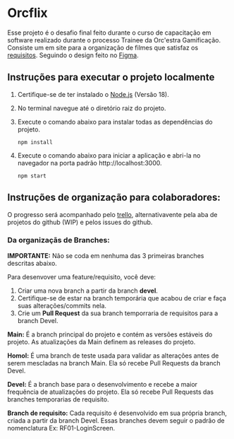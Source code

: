 # Orcflix
Esse projeto é o desafio final feito durante o curso de capacitação em software realizado durante o processo Trainee da Orc'estra Gamificação.
Consiste um em site para a organização de filmes que satisfaz os [requisitos](https://hackmd.io/@lulugameplays/req-projetofinal#Requisitos-não-funcionais-restrições).
Seguindo o design feito no [Figma](https://www.figma.com/file/9TH3UDO7dyWSfrbaf5XeBb/Orcflix?node-id=24%3A209&t=3zpJTQr00IRxCm2H-1).

## Instruções para executar o projeto localmente
1. Certifique-se de ter instalado o [Node.js](https://nodejs.org/) (Versão 18).

2. No terminal navegue até o diretório raiz do projeto.

3. Execute o comando abaixo para instalar todas as dependências do projeto.
    ```
    npm install
    ```

4. Execute o comando abaixo para iniciar a aplicação e abri-la no navegador na porta padrão http://localhost:3000.
    ```
    npm start
    ```

## Instruções de organização para colaboradores:
O progresso será acompanhado pelo [trello](https://trello.com/invite/b/21ZSIqN9/ATTI968256b917649ed7d6d2eb7dae45eb01B9007E95/kanban-cinefilos), alternativavente pela aba de projetos do github (WIP) e pelos issues do github.

### Da organizaçãs de Branches:

**IMPORTANTE:** Não se coda em nenhuma das 3 primeiras branches descritas abaixo. 

Para desenvover uma feature/requisito, você deve:
1. Criar uma nova branch a partir da branch **devel**.
2. Certifique-se de estar na branch temporária que acabou de criar e faça suas alterações/commits nela.
3. Crie um  **Pull Request** da sua branch temporraria de requisitos para a branch Devel.

**Main:** É a branch principal do projeto e contém as versões estáveis do projeto. As atualizações da Main definem as releases do projeto.

**Homol:** É uma branch de teste usada para validar as alterações antes de serem mescladas na branch Main. Ela só recebe Pull Requests da branch Devel.

**Devel:** É a branch base para o desenvolvimento e recebe a maior frequência de atualizações do projeto. Ela só recebe Pull Requests das branches temporarias de requisito.

**Branch de requisito:** Cada requisito é desenvolvido em sua própria branch, criada a partir da branch Devel. Essas branches devem seguir o padrão de nomenclatura Ex: RF01-LoginScreen.